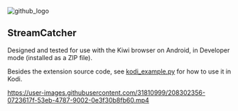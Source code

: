 ![github_logo](https://user-images.githubusercontent.com/31810999/208296940-70f85dc1-1523-4c32-86c4-8a5ef50d2030.png)
## StreamCatcher
Designed and tested for use with the Kiwi browser on Android, in Developer mode (installed as a ZIP file).

Besides the extension source code, see [kodi_example.py](https://github.com/doko-desuka/StreamCatcher/blob/main/Kodi%20Example/kodi_example.py) for how to use it in Kodi.

https://user-images.githubusercontent.com/31810999/208302356-0723617f-53eb-4787-9002-0e3f30b8fb60.mp4
